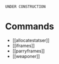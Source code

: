 `UNDER CONSTRUCTION`
# Commands
- [[allocatestatser]]
- [[iframes]]
- [[parryframes]]
- [[weaponer]]